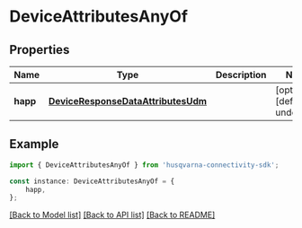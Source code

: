 # DeviceAttributesAnyOf


## Properties

Name | Type | Description | Notes
------------ | ------------- | ------------- | -------------
**happ** | [**DeviceResponseDataAttributesUdm**](DeviceResponseDataAttributesUdm.md) |  | [optional] [default to undefined]

## Example

```typescript
import { DeviceAttributesAnyOf } from 'husqvarna-connectivity-sdk';

const instance: DeviceAttributesAnyOf = {
    happ,
};
```

[[Back to Model list]](../README.md#documentation-for-models) [[Back to API list]](../README.md#documentation-for-api-endpoints) [[Back to README]](../README.md)
